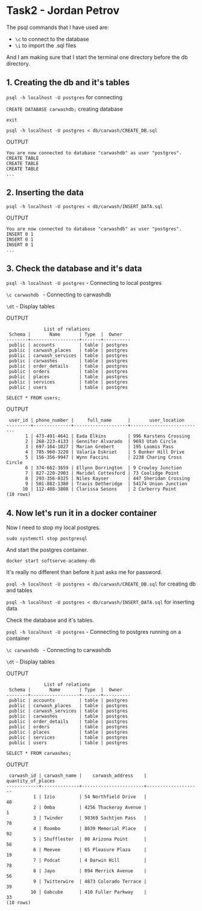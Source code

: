 # Task2 - Jordan Petrov

The psql commands that I have used are:
 - ```\c``` to connect to the database
 - ```\i``` to import the .sql files

And I am making sure that I start the terminal one directory before the db directory.

## 1. Creating the db and it's tables

```psql -h localhost -U postgres``` for connecting

```CREATE DATABASE carwashdb;``` creating database

```exit```

```psql -h localhost -U postgres < db/carwash/CREATE_DB.sql```

OUTPUT

```
You are now connected to database "carwashdb" as user "postgres".
CREATE TABLE
CREATE TABLE
CREATE TABLE
...
```

## 2. Inserting the data

```psql -h localhost -U postgres < db/carwash/INSERT_DATA.sql```

OUTPUT

```
You are now connected to database "carwashdb" as user "postgres".
INSERT 0 1
INSERT 0 1
INSERT 0 1
...
```
## 3. Check the database and it's data

```psql -h localhost -U postgres``` - Connecting to local postgres

```\c carwashdb ``` - Connecting to carwashdb

```\dt``` - Display tables

OUTPUT

```
              List of relations
 Schema |       Name       | Type  |  Owner   
--------+------------------+-------+----------
 public | accounts         | table | postgres
 public | carwash_places   | table | postgres
 public | carwash_services | table | postgres
 public | carwashes        | table | postgres
 public | order_details    | table | postgres
 public | orders           | table | postgres
 public | places           | table | postgres
 public | services         | table | postgres
 public | users            | table | postgres
```

```SELECT * FROM users;```

OUTPUT

```
 user_id | phone_number |     full_name      |       user_location       
---------+--------------+--------------------+---------------------------
       1 | 473-491-4641 | Eada Elkins        | 996 Karstens Crossing
       2 | 268-223-4133 | Gennifer Alvarado  | 9693 Utah Circle
       3 | 697-104-1027 | Marian Grebert     | 195 Loomis Pass
       4 | 785-960-3220 | Valaria Eskriet    | 5 Bunker Hill Drive
       5 | 156-356-9947 | Wynn Faccini       | 2238 Charing Cross Circle
       6 | 374-662-3659 | Ellynn Dorrington  | 9 Crowley Junction
       7 | 827-220-2903 | Maridel Cottesford | 73 Coolidge Point
       8 | 293-356-0325 | Niles Kayser       | 447 Sheridan Crossing
       9 | 501-882-1380 | Travis Detheridge  | 54174 Union Junction
      10 | 112-408-3808 | Clarissa Sesons    | 2 Carberry Point
(10 rows)
```
## 4. Now let's run it in a docker container
Now I need to stop my local postgres.

```sudo systemctl stop postgresql```

And start the postgres container.

```docker start softserve-academy-db ```

It's really no different than before it just asks me for password.

```psql -h localhost -U postgres < db/carwash/CREATE_DB.sql```  for creating db and tables

```psql -h localhost -U postgres < db/carwash/INSERT_DATA.sql``` for inserting data

Check the database and it's tables.

```psql -h localhost -U postgres``` - Connecting to postgres running on a container

```\c carwashdb ``` - Connecting to carwashdb

```\dt``` - Display tables

OUTPUT

```
              List of relations
 Schema |       Name       | Type  |  Owner   
--------+------------------+-------+----------
 public | accounts         | table | postgres
 public | carwash_places   | table | postgres
 public | carwash_services | table | postgres
 public | carwashes        | table | postgres
 public | order_details    | table | postgres
 public | orders           | table | postgres
 public | places           | table | postgres
 public | services         | table | postgres
 public | users            | table | postgres
```

```SELECT * FROM carwashes;```

OUTPUT

```
 carwash_id | carwash_name |    carwash_address    | quantity_of_places 
------------+--------------+-----------------------+--------------------
          1 | Izio         | 54 Northfield Drive   |                 40
          2 | Omba         | 4256 Thackeray Avenue |                  1
          3 | Twinder      | 98369 Sachtjen Pass   |                 78
          4 | Roombo       | 8039 Memorial Place   |                 92
          5 | Shufflester  | 00 Arizona Point      |                 56
          6 | Meevee       | 65 Pleasure Plaza     |                 19
          7 | Podcat       | 4 Darwin Hill         |                 78
          8 | Jayo         | 094 Merrick Avenue    |                 56
          9 | Twitterwire  | 4873 Colorado Terrace |                 39
         10 | Gabcube      | 410 Fuller Parkway    |                 33
(10 rows)